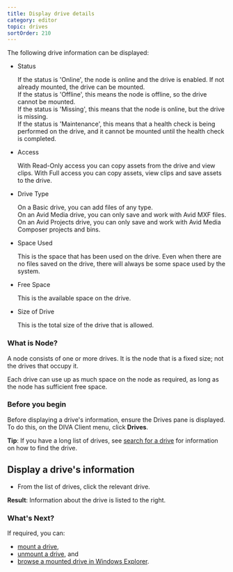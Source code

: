```yaml
---
title: Display drive details
category: editor
topic: drives
sortOrder: 210
---
```


The following drive information can be displayed:

<ul>

  <li>
    Status
    <p class="note">
      If the status is 'Online', the node is online and the drive is enabled. If not already mounted, the drive can be mounted.<br/>
      If the status is 'Offline', this means the node is offline, so the drive cannot be mounted.<br/>
      If the status is 'Missing', this means that the node is online, but the drive is missing.</br>
      If the status is 'Maintenance', this means that a health check is being performed on the drive, and it cannot be mounted until the health check is completed.<br/>
    </p>
  </li>

  <li>
    Access
    <p class="note">With Read-Only access you can copy assets from the drive and view clips. With Full access you can copy assets, view clips and save assets to the drive.</p>
  </li>

  <li>
    Drive Type
    <p class="note">
      On a Basic drive, you can add files of any type.<br/>
      On an Avid Media drive, you can only save and work with Avid MXF files.</br>
      On an Avid Projects drive, you can only save and work with Avid Media Composer projects and bins.</br>
    </p>
  </li>

  <li>
    Space Used
    <p class="note">This is the space that has been used on the drive. Even when there are no files saved on the drive, there will always be some space used by the system.</p>
  </li>

  <li>
    Free Space
    <p class="note">This is the available space on the drive.</p>
  </li>

  <li>
    Size of Drive
    <p class="note">This is the total size of the drive that is allowed.</p>
  </li>

</ul>

### What is Node?

A node consists of one or more drives. It is the node that is a fixed size; not the drives that occupy it.

Each drive can use up as much space on the node as required, as long as the node has sufficient free space.

### Before you begin

Before displaying a drive's information, ensure the Drives pane is displayed. To do this, on the DIVA Client menu, click **Drives**.

<p class="tip">
  <strong>Tip</strong>:
  If you have a long list of drives, see <a href="/v2/articles/search-drive.html">search for a drive</a> for information on how to find the drive.
</p>

## Display a drive's information

- From the list of drives, click the relevant drive.

<p class="tip tip--result">
  <strong>Result</strong>:
  Information about the drive is listed to the right.
</p>

### What's Next?

If required, you can:

- [mount a drive](/v2/articles/mount-drive.html),
- [unmount a drive](/v2/articles/unmount-drive.html), and
- [browse a mounted drive in Windows Explorer](/v2/articles/browse-drive.html).
